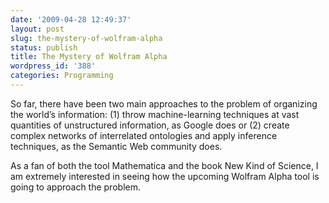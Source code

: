 ```yaml
---
date: '2009-04-28 12:49:37'
layout: post
slug: the-mystery-of-wolfram-alpha
status: publish
title: The Mystery of Wolfram Alpha
wordpress_id: '388'
categories: Programming
---
```


So far, there have been two main approaches to the problem of organizing the world’s information: (1) throw machine-learning techniques at vast quantities of unstructured information, as Google does or (2) create complex networks of interrelated ontologies and apply inference techniques, as the Semantic Web community does.

As a fan of both the tool Mathematica and the book New Kind of Science, I am extremely interested in seeing how the upcoming Wolfram Alpha tool is going to approach the problem.
